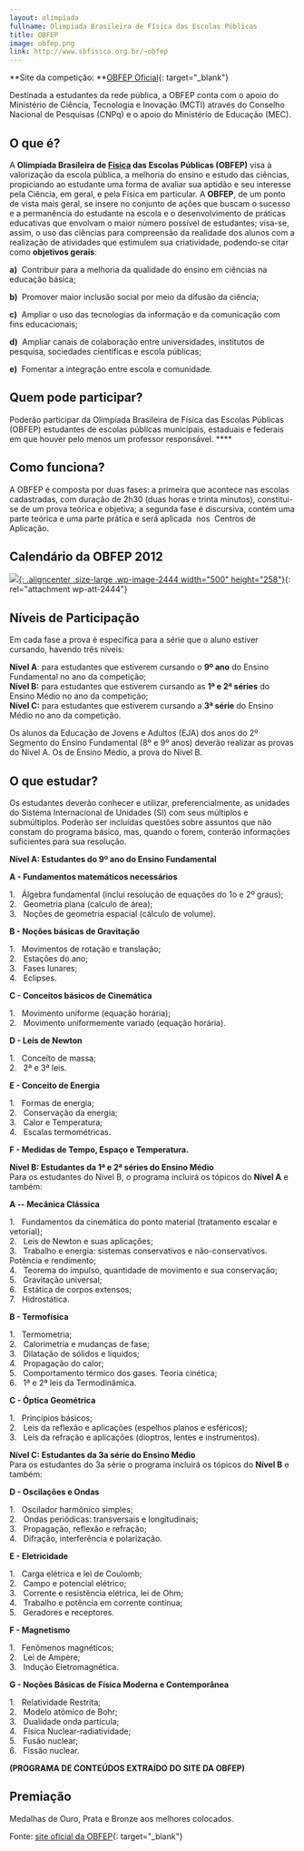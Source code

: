 ```yaml
--- 
layout: olimpiada
fullname: Olimpíada Brasileira de Física das Escolas Públicas
title: OBFEP
image: obfep.png
link: http://www.sbfisica.org.br/~obfep
---
```


**Site da competição: **[OBFEP Oficial](www.sbfisica.org.br/~obfep/&lrm; "Site oficial da OBFEP"){: target="_blank"}



Destinada a estudantes da rede pública, a OBFEP conta com o apoio do Ministério de Ciência, Tecnologia e Inovação (MCTI) através do Conselho Nacional de Pesquisas (CNPq) e o apoio do Ministério de Educação (MEC).

  
 

## O que é?



A <strong>Olimpíada Brasileira de </strong>[**Física**][2]<strong> das Escolas Públicas (OBFEP)</strong> visa à valorização da escola pública, a melhoria do ensino e estudo das ciências, propiciando ao estudante uma
forma de avaliar sua aptidão e seu interesse pela Ciência, em geral, e pela Física em particular. A **OBFEP**, de um ponto de vista mais geral, se insere no conjunto de ações que buscam o sucesso e a permanência do
estudante na escola e o desenvolvimento de práticas educativas que envolvam o maior número possível de estudantes; visa-se, assim, o uso das ciências para compreensão da realidade dos alunos com a realização de
atividades que estimulem sua criatividade, podendo-se citar como **objetivos gerais**\:



**a)**  Contribuir para a melhoria da qualidade do ensino em ciências na educação básica;



**b)**  Promover maior inclusão social por meio da difusão da ciência;



**c)**  Ampliar o uso das tecnologias da informação e da comunicação com fins educacionais;



**d)**  Ampliar canais de colaboração entre universidades, institutos de pesquisa, sociedades científicas e escola públicas;



**e)**  Fomentar a integração entre escola e comunidade.




## Quem pode participar?



Poderão participar da Olimpíada Brasileira de Física das Escolas Públicas (OBFEP) estudantes de escolas públicas municipais, estaduais e federais em que houver pelo menos um professor responsável. ****



## Como funciona?



A OBFEP é composta por duas fases: a primeira que acontece nas escolas cadastradas, com duração de 2h30 (duas horas e trinta minutos), constitui-se de um prova teórica e objetiva; a segunda fase é discursiva, contém uma
parte teórica e uma parte prática e será aplicada  nos  Centros de Aplicação.
 

## Calendário da OBFEP 2012

  
[![](/wp-content/uploads/2012/07/Calendário-OBFEP-20121-500x258.jpg){: .aligncenter .size-large .wp-image-2444 width="500" height="258"}][3]{: rel="attachment wp-att-2444"}

## Níveis de Participação



Em cada fase a prova é específica para a série que o aluno estiver cursando, havendo três níveis:



**Nível A**\: para estudantes que estiverem cursando o **9º ano** do Ensino Fundamental no ano da competição;  
 **Nível B:** para estudantes que estiverem cursando as **1ª e 2ª séries** do Ensino Médio no ano da competição;<strong><br /> Nível C:</strong> para estudantes que estiverem cursando a **3ª série** do Ensino Médio no ano da competição.



Os alunos da Educação de Jovens e Adultos (EJA) dos anos do 2º Segmento do Ensino Fundamental (8º e 9º anos) deverão realizar as provas do Nível A. Os de Ensino Médio, a prova do Nível B.





## O que estudar?



Os estudantes deverão conhecer e utilizar, preferencialmente, as unidades do Sistema Internacional de Unidades (SI) com seus múltiplos e submúltiplos. Poderão ser incluídas questões sobre assuntos que não constam do
programa básico, mas, quando o forem, conterão informações suficientes para sua resolução.



**Nível A: Estudantes do 9º ano do Ensino Fundamental**



**A - Fundamentos matemáticos necessários**



1\.   Álgebra fundamental (inclui resolução de equações do 1o e 2º graus);  
 2.   Geometria plana (calculo de área);  
 3.   Noções de geometria espacial (cálculo de volume).



**B - Noções básicas de Gravitação**



1\.   Movimentos de rotação e translação;  
 2.   Estações do ano;  
 3.   Fases lunares;  
 4.   Eclipses.



**C - Conceitos básicos de Cinemática**



1\.   Movimento uniforme (equação horária);  
 2.   Movimento uniformemente variado (equação horária).



**D - Leis de Newton**



1\.   Conceito de massa;  
 2.   2ª e 3ª leis.



**E - Conceito de Energia**



1\.   Formas de energia;  
 2.   Conservação da energia;  
 3.   Calor e Temperatura;  
 4.   Escalas termométricas.



**F - Medidas de Tempo, Espaço e Temperatura.**



<strong><strong>Nível B: Estudantes da 1ª e 2ª séries do Ensino Médio</strong><br /> </strong>Para os estudantes do Nível B, o programa incluirá os tópicos do **Nível A** e também:



**A -- Mecânica Clássica**



1\.   Fundamentos da cinemática do ponto material (tratamento escalar e vetorial);  
 2.   Leis de Newton e suas aplicações;  
 3.   Trabalho e energia: sistemas conservativos e não-conservativos. Potência e rendimento;  
 4.   Teorema do impulso, quantidade de movimento e sua conservação;  
 5.   Gravitação universal;  
 6.   Estática de corpos extensos;  
 7.   Hidrostática.



**B - Termofísica**



1\.   Termometria;  
 2.   Calorimetria e mudanças de fase;  
 3.   Dilatação de sólidos e líquidos;  
 4.   Propagação do calor;  
 5.   Comportamento térmico dos gases. Teoria cinética;  
 6.   1ª e 2ª leis da Termodinâmica.



**C - Óptica Geométrica**



1\.   Princípios básicos;  
 2.   Leis da reflexão e aplicações (espelhos planos e esféricos);  
 3.   Leis da refração e aplicações (dioptros, lentes e instrumentos).



**Nível C: Estudantes da 3a série do Ensino Médio**  
 Para os estudantes do 3a série o programa incluirá os tópicos do **Nível B** e também:



**D - Oscilações e Ondas**



1\.   Oscilador harmônico simples;  
 2.   Ondas periódicas: transversais e longitudinais;  
 3.   Propagação, reflexão e refração;  
 4.   Difração, interferência e polarização.



**E - Eletricidade**



1\.   Carga elétrica e lei de Coulomb;  
 2.   Campo e potencial elétrico;  
 3.   Corrente e resistência elétrica, lei de Ohm;  
 4.   Trabalho e potência em corrente contínua;  
 5.   Geradores e receptores.



**F - Magnetismo**



1\.   Fenômenos magnéticos;  
 2.   Lei de Ampère;  
 3.   Indução Eletromagnética.



**G - Noções Básicas de Física Moderna e Contemporânea**



1\.   Relatividade Restrita;  
 2.   Modelo atômico de Bohr;  
 3.   Dualidade onda partícula;  
 4.   Física Nuclear-radiatividade;  
 5.   Fusão nuclear;  
 6.   Fissão nuclear.



**(PROGRAMA DE CONTEÚDOS EXTRAÍDO DO SITE DA OBFEP)**



## Premiação



Medalhas de Ouro, Prata e Bronze aos melhores colocados.

  
 

Fonte: [site oficial da OBFEP](www.sbfisica.org.br/~obfep/&lrm; "Site oficial da OBFEP"){: target="_blank"}[  
 ][1]





[1]: http://www.sbf1.sbfisica.org.br/olimpiadas/obfep2012/index.html
[2]: /estudo/fisica/
[3]: /olimpiadas/nacionais/obfep/calendario-obfep-2012-2/
